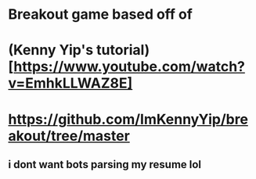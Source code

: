 # Breakout game based off of 
# (Kenny Yip's tutorial)[https://www.youtube.com/watch?v=EmhkLLWAZ8E]
# https://github.com/ImKennyYip/breakout/tree/master

## i dont want bots parsing my resume lol
